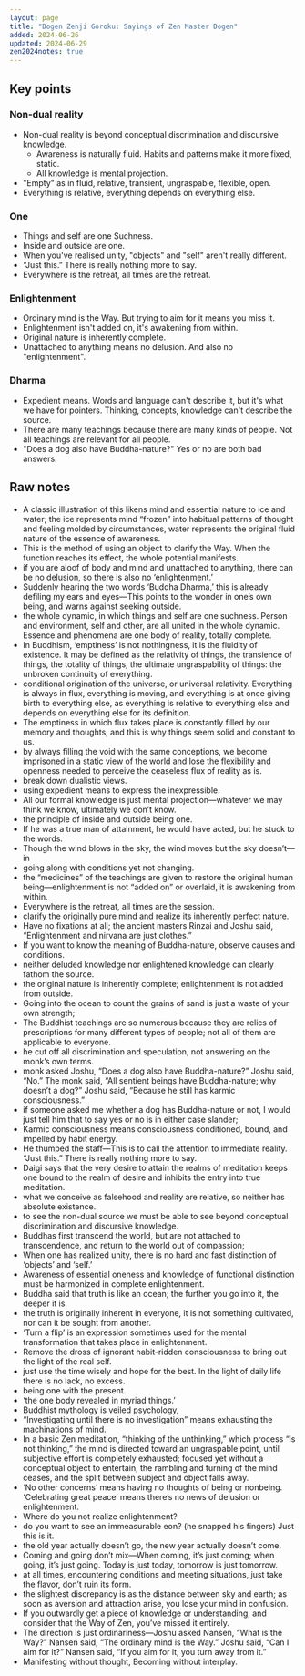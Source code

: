 ```yaml
---
layout: page
title: "Dogen Zenji Goroku: Sayings of Zen Master Dogen"
added: 2024-06-26
updated: 2024-06-29
zen2024notes: true
---
```


## Key points

### Non-dual reality

- Non-dual reality is beyond conceptual discrimination and discursive knowledge.
    - Awareness is naturally fluid. Habits and patterns make it more fixed, static.
    - All knowledge is mental projection.
- "Empty" as in fluid, relative, transient, ungraspable, flexible, open.
- Everything is relative, everything depends on everything else.

### One

- Things and self are one Suchness.
- Inside and outside are one.
- When you've realised unity, "objects" and "self" aren't really different.
- “Just this.” There is really nothing more to say.
- Everywhere is the retreat, all times are the retreat.

### Enlightenment

- Ordinary mind is the Way. But trying to aim for it means you miss it.
- Enlightenment isn't added on, it's awakening from within.
- Original nature is inherently complete.
- Unattached to anything means no delusion. And also no "enlightenment".

### Dharma

- Expedient means. Words and language can't describe it, but it's what we have for pointers. Thinking, concepts, knowledge can't describe the source.
- There are many teachings because there are many kinds of people. Not all teachings are relevant for all people.
- "Does a dog also have Buddha-nature?" Yes or no are both bad answers.

## Raw notes

- A classic illustration of this likens mind and essential nature to ice and water; the ice represents mind “frozen” into habitual patterns of thought and feeling molded by circumstances, water represents the original fluid nature of the essence of awareness.
- This is the method of using an object to clarify the Way. When the function reaches its effect, the whole potential manifests.
- if you are aloof of body and mind and unattached to anything, there can be no delusion, so there is also no ‘enlightenment.’
- Suddenly hearing the two words ‘Buddha Dharma,’ this is already defiling my ears and eyes—This points to the wonder in one’s own being, and warns against seeking outside.
- the whole dynamic, in which things and self are one suchness. Person and environment, self and other, are all united in the whole dynamic. Essence and phenomena are one body of reality, totally complete.
- In Buddhism, ‘emptiness’ is not nothingness, it is the fluidity of existence. It may be defined as the relativity of things, the transience of things, the totality of things, the ultimate ungraspability of things: the unbroken continuity of everything.
- conditional origination of the universe, or universal relativity. Everything is always in flux, everything is moving, and everything is at once giving birth to everything else, as everything is relative to everything else and depends on everything else for its definition.
- The emptiness in which flux takes place is constantly filled by our memory and thoughts, and this is why things seem solid and constant to us.
- by always filling the void with the same conceptions, we become imprisoned in a static view of the world and lose the flexibility and openness needed to perceive the ceaseless flux of reality as is.
- break down dualistic views.
- using expedient means to express the inexpressible.
- All our formal knowledge is just mental projection—whatever we may think we know, ultimately we don’t know.
- the principle of inside and outside being one.
- If he was a true man of attainment, he would have acted, but he stuck to the words.
- Though the wind blows in the sky, the wind moves but the sky doesn’t—in
- going along with conditions yet not changing.
- the “medicines” of the teachings are given to restore the original human being—enlightenment is not “added on” or overlaid, it is awakening from within.
- Everywhere is the retreat, all times are the session.
- clarify the originally pure mind and realize its inherently perfect nature.
- Have no fixations at all; the ancient masters Rinzai and Joshu said, “Enlightenment and nirvana are just clothes.”
- If you want to know the meaning of Buddha-nature, observe causes and conditions.
- neither deluded knowledge nor enlightened knowledge can clearly fathom the source.
- the original nature is inherently complete; enlightenment is not added from outside.
- Going into the ocean to count the grains of sand is just a waste of your own strength;
- The Buddhist teachings are so numerous because they are relics of prescriptions for many different types of people; not all of them are applicable to everyone.
- he cut off all discrimination and speculation, not answering on the monk’s own terms.
- monk asked Joshu, “Does a dog also have Buddha-nature?” Joshu said, “No.” The monk said, “All sentient beings have Buddha-nature; why doesn’t a dog?” Joshu said, “Because he still has karmic consciousness.”
- if someone asked me whether a dog has Buddha-nature or not, I would just tell him that to say yes or no is in either case slander;
- Karmic consciousness means consciousness conditioned, bound, and impelled by habit energy.
- He thumped the staff—This is to call the attention to immediate reality. “Just this.” There is really nothing more to say.
- Daigi says that the very desire to attain the realms of meditation keeps one bound to the realm of desire and inhibits the entry into true meditation.
- what we conceive as falsehood and reality are relative, so neither has absolute existence.
- to see the non-dual source we must be able to see beyond conceptual discrimination and discursive knowledge.
- Buddhas first transcend the world, but are not attached to transcendence, and return to the world out of compassion;
- When one has realized unity, there is no hard and fast distinction of ‘objects’ and ‘self.’
- Awareness of essential oneness and knowledge of functional distinction must be harmonized in complete enlightenment.
- Buddha said that truth is like an ocean; the further you go into it, the deeper it is.
- the truth is originally inherent in everyone, it is not something cultivated, nor can it be sought from another.
- ‘Turn a flip’ is an expression sometimes used for the mental transformation that takes place in enlightenment.
- Remove the dross of ignorant habit-ridden consciousness to bring out the light of the real self.
- just use the time wisely and hope for the best. In the light of daily life there is no lack, no excess.
- being one with the present.
- ‘the one body revealed in myriad things.’
- Buddhist mythology is veiled psychology,
- “Investigating until there is no investigation” means exhausting the machinations of mind.
- In a basic Zen meditation, “thinking of the unthinking,” which process “is not thinking,” the mind is directed toward an ungraspable point, until subjective effort is completely exhausted; focused yet without a conceptual object to entertain, the rambling and turning of the mind ceases, and the split between subject and object falls away.
- ‘No other concerns’ means having no thoughts of being or nonbeing. ‘Celebrating great peace’ means there’s no news of delusion or enlightenment.
- Where do you not realize enlightenment?
- do you want to see an immeasurable eon? (he snapped his fingers) Just this is it.
- the old year actually doesn’t go, the new year actually doesn’t come.
- Coming and going don’t mix—When coming, it’s just coming; when going, it’s just going. Today is just today, tomorrow is just tomorrow.
- at all times, encountering conditions and meeting situations, just take the flavor, don’t ruin its form.
- the slightest discrepancy is as the distance between sky and earth; as soon as aversion and attraction arise, you lose your mind in confusion.
- If you outwardly get a piece of knowledge or understanding, and consider that the Way of Zen, you’ve missed it entirely.
- The direction is just ordinariness—Joshu asked Nansen, “What is the Way?” Nansen said, “The ordinary mind is the Way.” Joshu said, “Can I aim for it?” Nansen said, “If you aim for it, you turn away from it.”
- Manifesting without thought, Becoming without interplay.
